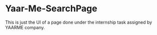 # Yaar-Me-SearchPage
This is just the UI of a page done under the internship task assigned by YAARME company.
